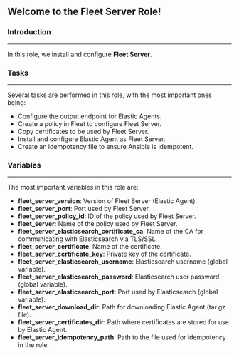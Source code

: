 ## Welcome to the Fleet Server Role!

### Introduction

------

In this role, we install and configure **Fleet Server**.

### Tasks

------

Several tasks are performed in this role, with the most important ones being:

- Configure the output endpoint for Elastic Agents.
- Create a policy in Fleet to configure Fleet Server.
- Copy certificates to be used by Fleet Server.
- Install and configure Elastic Agent as Fleet Server.
- Create an idempotency file to ensure Ansible is idempotent.

### Variables

------

The most important variables in this role are:

- **fleet_server_version**: Version of Fleet Server (Elastic Agent).
- **fleet_server_port**: Port used by Fleet Server.
- **fleet_server_policy_id**: ID of the policy used by Fleet Server.
- **fleet_server**: Name of the policy used by Fleet Server.
- **fleet_server_elasticsearch_certificate_ca**: Name of the CA for communicating with Elasticsearch via TLS/SSL.
- **fleet_server_certificate**: Name of the certificate.
- **fleet_server_certificate_key**: Private key of the certificate.
- **fleet_server_elasticsearch_username**: Elasticsearch username (global variable).
- **fleet_server_elasticsearch_password**: Elasticsearch user password (global variable).
- **fleet_server_elasticsearch_port**: Port used by Elasticsearch (global variable).
- **fleet_server_download_dir**: Path for downloading Elastic Agent (tar.gz file).
- **fleet_server_certificates_dir**: Path where certificates are stored for use by Elastic Agent.
- **fleet_server_idempotency_path**: Path to the file used for idempotency in the role.


